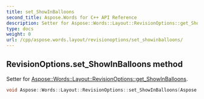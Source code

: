 ```yaml
---
title: set_ShowInBalloons
second_title: Aspose.Words for C++ API Reference
description: Setter for Aspose::Words::Layout::RevisionOptions::get_ShowInBalloons. 
type: docs
weight: 0
url: /cpp/aspose.words.layout/revisionoptions/set_showinballoons/
---
```

## RevisionOptions.set_ShowInBalloons method


Setter for [Aspose::Words::Layout::RevisionOptions::get_ShowInBalloons](./get_showinballoons/).

```cpp
void Aspose::Words::Layout::RevisionOptions::set_ShowInBalloons(Aspose::Words::Layout::ShowInBalloons value)
```

